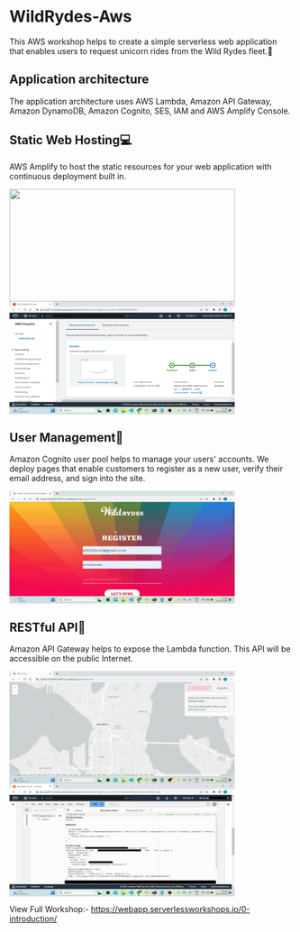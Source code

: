 # WildRydes-Aws

This AWS workshop helps to create a simple serverless web application that enables users to request unicorn rides from the Wild Rydes fleet.🦄

<h2>Application architecture</h2>
The application architecture uses AWS Lambda, Amazon API Gateway, Amazon DynamoDB, Amazon Cognito, SES, IAM and AWS Amplify Console.

<h2>Static Web Hosting💻</h2>
AWS Amplify to host the static resources for your web application with continuous deployment built in.
<p float="left">
<img width="400" height="200" src="https://github.com/Shruti-T/WildRydes-Aws/blob/main/images/For%20Readme/HomePg.gif" align="center">
<img width="400" height="200" src="https://github.com/Shruti-T/WildRydes-Aws/blob/main/images/For%20Readme/awsAmplify.png" align="center">
</p>

<h2>User Management👤</h2>
Amazon Cognito user pool helps to manage your users' accounts. We deploy pages that enable customers to register as a new user, verify their email address, and sign into the site.
<p float="left">
<img width="400" height="200" src="https://github.com/Shruti-T/WildRydes-Aws/blob/main/images/For%20Readme/SignIn.gif" align="center">
</p>

<h2>RESTful API🚀</h2>
Amazon API Gateway helps to expose the Lambda function. This API will be accessible on the public Internet.
<p float="left">
<img width="400" height="200" src="https://github.com/Shruti-T/WildRydes-Aws/blob/main/images/For%20Readme/ApiCall.gif" align="center">
<img width="400" height="200" src="https://github.com/Shruti-T/WildRydes-Aws/blob/main/images/For%20Readme/Awslambda.png" align="center">
</p>

View Full Workshop:- https://webapp.serverlessworkshops.io/0-introduction/
